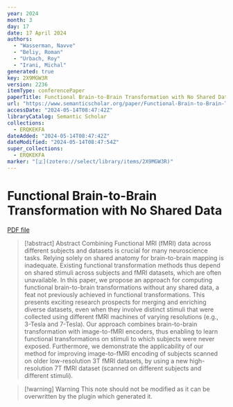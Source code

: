 ```yaml
---
year: 2024
month: 3
day: 17
date: 17 April 2024
authors:
  - "Wasserman, Navve"
  - "Beliy, Roman"
  - "Urbach, Roy"
  - "Irani, Michal"
generated: true
key: 2X9MGW3R
version: 2236
itemType: conferencePaper
paperTitle: Functional Brain-to-Brain Transformation with No Shared Data
url: "https://www.semanticscholar.org/paper/Functional-Brain-to-Brain-Transformation-with-No-Wasserman-Beliy/b4aa934ef66817f71a33c1c97925ea8b2c1c9c74"
accessDate: "2024-05-14T08:47:42Z"
libraryCatalog: Semantic Scholar
collections:
  - ERQKEKFA
dateAdded: "2024-05-14T08:47:42Z"
dateModified: "2024-05-14T08:47:54Z"
super_collections:
  - ERQKEKFA
marker: "[🇿](zotero://select/library/items/2X9MGW3R)"
---
```


# Functional Brain-to-Brain Transformation with No Shared Data

[PDF file](/Papers/PDFs/Wasserman%20et%20al.%202024undefined%20-%20Functional%20Brain-to-Brain%20Transformation%20with%20No%20Shared%20Data.pdf)

> [!abstract] Abstract
> Combining Functional MRI (fMRI) data across different subjects and datasets is crucial for many neuroscience tasks. Relying solely on shared anatomy for brain-to-brain mapping is inadequate. Existing functional transformation methods thus depend on shared stimuli across subjects and fMRI datasets, which are often unavailable. In this paper, we propose an approach for computing functional brain-to-brain transformations without any shared data, a feat not previously achieved in functional transformations. This presents exciting research prospects for merging and enriching diverse datasets, even when they involve distinct stimuli that were collected using different fMRI machines of varying resolutions (e.g., 3-Tesla and 7-Tesla). Our approach combines brain-to-brain transformation with image-to-fMRI encoders, thus enabling to learn functional transformations on stimuli to which subjects were never exposed. Furthermore, we demonstrate the applicability of our method for improving image-to-fMRI encoding of subjects scanned on older low-resolution 3T fMRI datasets, by using a new high-resolution 7T fMRI dataset (scanned on different subjects and different stimuli).

>[!warning] Warning
> This note should not be modified as it can be overwritten by the plugin which generated it.


